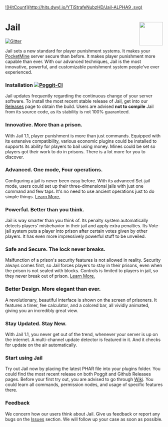 [![HitCount](http://hits.dwyl.io/YTiStrafeNubzHD/Jail-ALPHA9 .svg)](http://hits.dwyl.io/YTiStrafeNubzHD/Jail-ALPHA9 )

# Jail <img src="https://github.com/hoyinm14mc/Jail/blob/master/icon.png" width="75" height="75" align="right">

[![Gitter](https://badges.gitter.im/hoyinm14mc/Jail.svg)](https://gitter.im/hoyinm14mc/Jail?utm_source=badge&utm_medium=badge&utm_campaign=pr-badge)

Jail sets a new standard for player punishment systems. It makes your [PocketMine](https://github.com/pmmp/PocketMine-MP/) server secure than before. It makes player punishment more capable than ever. With our advanced techniques, Jail is the most innovative, powerful, and customizable punishment system people've ever experienced.

### Installation  [![Poggit-CI](https://poggit.pmmp.io/ci.shield/hoyinm14mc/Jail/Jail)](https://poggit.pmmp.io/p/Jail/)
Jail updates frequently regarding the continuous change of your server software. To install the most recent stable release of Jail, get into our [Releases](https://github.com/hoyinm14mc/Jail/releases/) page to obtain the build.
Users are advised **not to compile** Jail from its source code, as its stability is not 100% guaranteed.

### Innovative. More than a prison.
With Jail 1.1, player punishment is more than just commands. Equipped with its extensive compatibility, various economic plugins could be installed to supports its ability for players to bail using money. Mines could be set so players got their work to do in prisons. There is a lot more for you to discover.

### Advanced. One mode, Four operations.
Configuring a jail is never been easy before. With its advanced Set-jail mode, users could set up their three-dimensional jails with just one command and few taps. It's no need to use ancient operations just to do simple things.
[Learn More.](https://youtu.be/HR8XhOizd-c)

### Powerful. Better than you think.
Jail is way smarter than you think of. Its penalty system automatically detects players' misbehavior in their jail and apply extra penalties. Its Vote-jail system puts a player into prison after certain votes given by other players. It has even more impressively powerful stuff to be unveiled.

### Safe and Secure. The lock never breaks.
Malfunction of a prison's security features is not allowed in reality. Security always comes first, so Jail forces players to stay in their prisons, even when the prison is not sealed with blocks. Controls is limited to players in jail, so they never break out of prison.
[Learn More.](https://youtu.be/EtmXwf4Oivs)

### Better Design. More elegant than ever.
A revolutionary, beautiful interface is shown on the screen of prisoners. It features a timer, fee calculator, and a colored bar, all vividly animated, giving you an incredibly great view.

### Stay Updated. Stay New.
With Jail 1.1, you never get out of the trend, whenever your server is up on the internet. A multi-channel update detector is featured in it. And it checks for update on the air automatically.

### Start using Jail
Try out Jail now by placing the latest PHAR file into your plugins folder. You could find the most recent release on both Poggit and Github Releases pages.
Before your first try out, you are advised to go through [Wiki](https://github.com/hoyinm14mc/Jail/wiki). You could learn all commands, permission nodes, and usage of specific features there.

### Feedback
We concern how our users think about Jail. Give us feedback or report any bugs on the [Issues](https://github.com/hoyinm14mc/Jail/issues) section. We will follow up your case as soon as possible.
